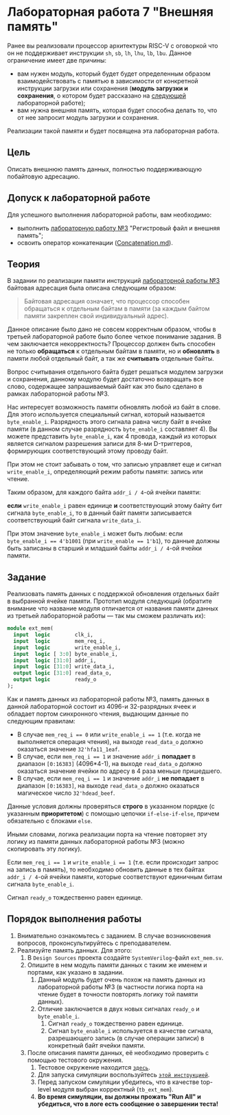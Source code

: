 # Лабораторная работа 7 "Внешняя память"

Ранее вы реализовали процессор архитектуры RISC-V с оговоркой что он не поддерживает инструкции `sh`, `sb`, `lh`, `lhu`, `lb`, `lbu`. Данное ограничение имеет две причины:

- вам нужен модуль, который будет будет определенным образом взаимодействовать с памятью в зависимости от конкретной инструкции загрузки или сохранения (**модуль загрузки и сохранения**, о котором будет рассказано на [следующей](../08.%20Load-store%20unit) лабораторной работе);
- вам нужна внешняя память, которая будет способна делать то, что от нее запросит модуль загрузки и сохранения.

Реализации такой памяти и будет посвящена эта лабораторная работа.

## Цель

Описать внешнюю память данных, полностью поддерживающую побайтовую адресацию.

## Допуск к лабораторной работе

Для успешного выполнения лабораторной работы, вам необходимо:

- выполнить [лабораторную работу №3](../03.%20Register%20file%20and%20memory/) "Регистровый файл и внешняя память";
- освоить оператор конкатенации ([Concatenation.md](../../Basic%20Verilog%20structures/Concatenation.md)).

## Теория

В задании по реализации памяти инструкций [лабораторной работы №3](../03.%20Register%20file%20and%20memory/) байтовая адресация была описана следующим образом:

> Байтовая адресация означает, что процессор способен обращаться к отдельным байтам в памяти (за каждым байтом памяти закреплен свой индивидуальный адрес).

Данное описание было дано не совсем корректным образом, чтобы в третьей лабораторной работе было более четкое понимание задания. В чем заключается некорректность? Процессор должен быть способен не только **обращаться** к отдельным байтам в памяти, но и **обновлять** в памяти любой отдельный байт, а так же **считывать** отдельные байты.

Вопрос считывания отдельного байта будет решаться модулем загрузки и сохранения, данному модулю будет достаточно возвращать все слово, содержащее  запрашиваемый байт как это было сделано в рамках лабораторной работы №3.

Нас интересует возможность памяти обновлять любой из байт в слове. Для этого используется специальный сигнал, который называется `byte_enable_i`. Разрядность этого сигнала равна числу байт в ячейке памяти (в данном случае разрядность `byte_enable_i` составляет 4). Вы можете представить `byte_enable_i`, как 4 провода, каждый из которых является сигналом разрешения записи для 8-ми D-триггеров, формирующих соответствующий этому проводу байт.

При этом не стоит забывать о том, что записью управляет еще и сигнал `write_enable_i`, определяющий режим работы памяти: запись или чтение.

Таким образом, для каждого байта `addr_i / 4`-ой ячейки памяти:

**если** `write_enable_i` равен единице **и** соответствующий этому байту бит сигнала `byte_enable_i`, то в данный байт памяти записывается соответствующий байт сигнала `write_data_i`.

При этом значение `byte_enable_i` может быть любым: если `byte_enable_i == 4'b1001` (при `write_enable == 1'b1`),  то данные должны быть записаны в старший и младший байты `addr_i / 4`-ой ячейки памяти.

## Задание

Реализовать память данных с поддержкой обновления отдельных байт в выбранной ячейке памяти. Прототип модуля следующий (обратите внимание что название модуля отличается от названия памяти данных из третьей лабораторной работы — так мы сможем различать их):

```SystemVerilog
module ext_mem(
  input  logic        clk_i,
  input  logic        mem_req_i,
  input  logic        write_enable_i,
  input  logic [ 3:0] byte_enable_i,
  input  logic [31:0] addr_i,
  input  logic [31:0] write_data_i,
  output logic [31:0] read_data_o,
  output logic        ready_o
);
```

Как и память данных из лабораторной работы №3, память данных в данной лабораторной состоит из 4096-и 32-разрядных ячеек и обладает портом синхронного чтения, выдающим данные по следующим правилам:

- В случае `mem_req_i == 0` или `write_enable_i == 1` (т.е. когда не выполняется операция чтения), на выходе `read_data_o` должно оказаться значение `32'hfa11_1eaf`.
- В случае, если `mem_req_i == 1` и значение `addr_i` **попадает** в диапазон `[0:16383]` (4096*4-1), на выходе `read_data_o` должно оказаться значение ячейки по адресу в 4 раза меньше пришедшего.
- В случае, если `mem_req_i == 1` и значение `addr_i` **не попадает** в диапазон `[0:16383]`, на выходе `read_data_o` должно оказаться магическое число `32'hdead_beef`.

Данные условия должны проверяться **строго** в указанном порядке (с указанным **приоритетом**) с помощью цепочки `if-else-if-else`, причем обязательно с блоками `else`.

Иными словами, логика реализации порта на чтение повторяет эту логику из памяти данных лабораторной работы №3 (можно скопировать эту логику).

Если `mem_req_i == 1` и `write_enable_i == 1` (т.е. если происходит запрос на запись в память), то необходимо обновить данные в тех байтах `addr_i / 4`-ой ячейки памяти, которые соответствуют единичным битам сигнала `byte_enable_i`.

Сигнал `ready_o` тождественно равен единице.

## Порядок выполнения работы

1. Внимательно ознакомьтесь с заданием. В случае возникновения вопросов, проконсультируйтесь с преподавателем.
2. Реализуйте память данных. Для этого:
   1. В `Design Sources` проекта создайте `SystemVerilog`-файл `ext_mem.sv`.
   2. Опишите в нем модуль памяти данных с таким же именем и портами, как указано в задании.
      1. Данный модуль будет очень похож на память данных из лабораторной работы №3 (в частности логика порта на чтение будет в точности повторять логику той памяти данных).
      2. Отличие заключается в двух новых сигналах `ready_o` и `byte_enable_i`.
         1. Сигнал `ready_o` тождественно равен единице.
         2. Сигнал `byte_enable_i` используется в качестве сигнала, разрешающего запись (в случае операции записи) в конкретный байт ячейки памяти.
   3. После описания памяти данных, её необходимо проверить с помощью тестового окружения.
      1. Тестовое окружение находится [`здесь`](tb_ext_mem.sv).
      2. Для запуска симуляции воспользуйтесь [`этой инструкцией`](../../Vivado%20Basics/Run%20Simulation.md).
      3. Перед запуском симуляции убедитесь, что в качестве top-level модуля выбран корректный (`tb_ext_mem`).
      4. **Во время симуляции, вы должны прожать "Run All" и убедиться, что в логе есть сообщение о завершении теста!**

